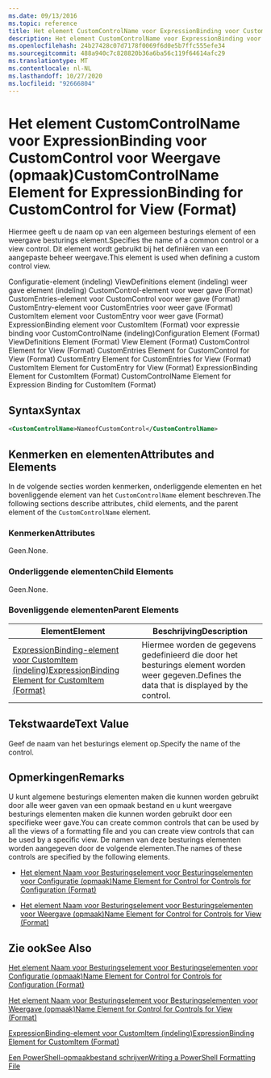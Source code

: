 ```yaml
---
ms.date: 09/13/2016
ms.topic: reference
title: Het element CustomControlName voor ExpressionBinding voor CustomControl voor Weergave (opmaak)
description: Het element CustomControlName voor ExpressionBinding voor CustomControl voor Weergave (opmaak)
ms.openlocfilehash: 24b27428c07d7178f0069f6d0e5b7ffc555efe34
ms.sourcegitcommit: 488a940c7c828820b36a6ba56c119f64614afc29
ms.translationtype: MT
ms.contentlocale: nl-NL
ms.lasthandoff: 10/27/2020
ms.locfileid: "92666804"
---
```

# <a name="customcontrolname-element-for-expressionbinding-for-customcontrol-for-view-format"></a><span data-ttu-id="3c0ca-103">Het element CustomControlName voor ExpressionBinding voor CustomControl voor Weergave (opmaak)</span><span class="sxs-lookup"><span data-stu-id="3c0ca-103">CustomControlName Element for ExpressionBinding for CustomControl for View (Format)</span></span>

<span data-ttu-id="3c0ca-104">Hiermee geeft u de naam op van een algemeen besturings element of een weergave besturings element.</span><span class="sxs-lookup"><span data-stu-id="3c0ca-104">Specifies the name of a common control or a view control.</span></span> <span data-ttu-id="3c0ca-105">Dit element wordt gebruikt bij het definiëren van een aangepaste beheer weergave.</span><span class="sxs-lookup"><span data-stu-id="3c0ca-105">This element is used when defining a custom control view.</span></span>

<span data-ttu-id="3c0ca-106">Configuratie-element (indeling) ViewDefinitions element (indeling) weer gave element (indeling) CustomControl-element voor weer gave (Format) CustomEntries-element voor CustomControl voor weer gave (Format) CustomEntry-element voor CustomEntries voor weer gave (Format) CustomItem element voor CustomEntry voor weer gave (Format) ExpressionBinding element voor CustomItem (Format) voor expressie binding voor CustomControlName (indeling)</span><span class="sxs-lookup"><span data-stu-id="3c0ca-106">Configuration Element (Format) ViewDefinitions Element (Format) View Element (Format) CustomControl Element for View (Format) CustomEntries Element for CustomControl for View (Format) CustomEntry Element for CustomEntries for View (Format) CustomItem Element for CustomEntry for View (Format) ExpressionBinding Element for CustomItem (Format) CustomControlName Element for Expression Binding for CustomItem (Format)</span></span>

## <a name="syntax"></a><span data-ttu-id="3c0ca-107">Syntax</span><span class="sxs-lookup"><span data-stu-id="3c0ca-107">Syntax</span></span>

```xml
<CustomControlName>NameofCustomControl</CustomControlName>
```

## <a name="attributes-and-elements"></a><span data-ttu-id="3c0ca-108">Kenmerken en elementen</span><span class="sxs-lookup"><span data-stu-id="3c0ca-108">Attributes and Elements</span></span>

<span data-ttu-id="3c0ca-109">In de volgende secties worden kenmerken, onderliggende elementen en het bovenliggende element van het `CustomControlName` element beschreven.</span><span class="sxs-lookup"><span data-stu-id="3c0ca-109">The following sections describe attributes, child elements, and the parent element of the `CustomControlName` element.</span></span>

### <a name="attributes"></a><span data-ttu-id="3c0ca-110">Kenmerken</span><span class="sxs-lookup"><span data-stu-id="3c0ca-110">Attributes</span></span>

<span data-ttu-id="3c0ca-111">Geen.</span><span class="sxs-lookup"><span data-stu-id="3c0ca-111">None.</span></span>

### <a name="child-elements"></a><span data-ttu-id="3c0ca-112">Onderliggende elementen</span><span class="sxs-lookup"><span data-stu-id="3c0ca-112">Child Elements</span></span>

<span data-ttu-id="3c0ca-113">Geen.</span><span class="sxs-lookup"><span data-stu-id="3c0ca-113">None.</span></span>

### <a name="parent-elements"></a><span data-ttu-id="3c0ca-114">Bovenliggende elementen</span><span class="sxs-lookup"><span data-stu-id="3c0ca-114">Parent Elements</span></span>

|<span data-ttu-id="3c0ca-115">Element</span><span class="sxs-lookup"><span data-stu-id="3c0ca-115">Element</span></span>|<span data-ttu-id="3c0ca-116">Beschrijving</span><span class="sxs-lookup"><span data-stu-id="3c0ca-116">Description</span></span>|
|-------------|-----------------|
|[<span data-ttu-id="3c0ca-117">ExpressionBinding-element voor CustomItem (indeling)</span><span class="sxs-lookup"><span data-stu-id="3c0ca-117">ExpressionBinding Element for CustomItem (Format)</span></span>](./expressionbinding-element-for-customitem-for-controls-for-configuration-format.md)|<span data-ttu-id="3c0ca-118">Hiermee worden de gegevens gedefinieerd die door het besturings element worden weer gegeven.</span><span class="sxs-lookup"><span data-stu-id="3c0ca-118">Defines the data that is displayed by the control.</span></span>|

## <a name="text-value"></a><span data-ttu-id="3c0ca-119">Tekstwaarde</span><span class="sxs-lookup"><span data-stu-id="3c0ca-119">Text Value</span></span>

<span data-ttu-id="3c0ca-120">Geef de naam van het besturings element op.</span><span class="sxs-lookup"><span data-stu-id="3c0ca-120">Specify the name of the control.</span></span>

## <a name="remarks"></a><span data-ttu-id="3c0ca-121">Opmerkingen</span><span class="sxs-lookup"><span data-stu-id="3c0ca-121">Remarks</span></span>

<span data-ttu-id="3c0ca-122">U kunt algemene besturings elementen maken die kunnen worden gebruikt door alle weer gaven van een opmaak bestand en u kunt weergave besturings elementen maken die kunnen worden gebruikt door een specifieke weer gave.</span><span class="sxs-lookup"><span data-stu-id="3c0ca-122">You can create common controls that can be used by all the views of a formatting file and you can create view controls that can be used by a specific view.</span></span> <span data-ttu-id="3c0ca-123">De namen van deze besturings elementen worden aangegeven door de volgende elementen.</span><span class="sxs-lookup"><span data-stu-id="3c0ca-123">The names of these controls are specified by the following elements.</span></span>

- [<span data-ttu-id="3c0ca-124">Het element Naam voor Besturingselement voor Besturingselementen voor Configuratie (opmaak)</span><span class="sxs-lookup"><span data-stu-id="3c0ca-124">Name Element for Control for Controls for Configuration (Format)</span></span>](./name-element-for-control-for-controls-for-configuration-format.md)

- [<span data-ttu-id="3c0ca-125">Het element Naam voor Besturingselement voor Besturingselementen voor Weergave (opmaak)</span><span class="sxs-lookup"><span data-stu-id="3c0ca-125">Name Element for Control for Controls for View (Format)</span></span>](./name-element-for-control-for-controls-for-view-format.md)

## <a name="see-also"></a><span data-ttu-id="3c0ca-126">Zie ook</span><span class="sxs-lookup"><span data-stu-id="3c0ca-126">See Also</span></span>

[<span data-ttu-id="3c0ca-127">Het element Naam voor Besturingselement voor Besturingselementen voor Configuratie (opmaak)</span><span class="sxs-lookup"><span data-stu-id="3c0ca-127">Name Element for Control for Controls for Configuration (Format)</span></span>](./name-element-for-control-for-controls-for-configuration-format.md)

[<span data-ttu-id="3c0ca-128">Het element Naam voor Besturingselement voor Besturingselementen voor Weergave (opmaak)</span><span class="sxs-lookup"><span data-stu-id="3c0ca-128">Name Element for Control for Controls for View (Format)</span></span>](./name-element-for-control-for-controls-for-view-format.md)

[<span data-ttu-id="3c0ca-129">ExpressionBinding-element voor CustomItem (indeling)</span><span class="sxs-lookup"><span data-stu-id="3c0ca-129">ExpressionBinding Element for CustomItem (Format)</span></span>](./expressionbinding-element-for-customitem-for-controls-for-configuration-format.md)

[<span data-ttu-id="3c0ca-130">Een PowerShell-opmaakbestand schrijven</span><span class="sxs-lookup"><span data-stu-id="3c0ca-130">Writing a PowerShell Formatting File</span></span>](./writing-a-powershell-formatting-file.md)
